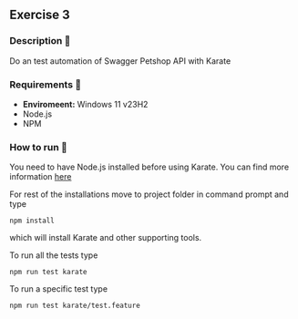 ## Exercise 3
### Description 📖
Do an test automation of Swagger Petshop API with Karate 

### Requirements 🧰

- **Enviromeent:** Windows 11 v23H2
- Node.js
- NPM
  
### How to run 🎯

You need to have Node.js installed before using Karate. You can find more information [here](https://nodejs.org/en/learn/getting-started/how-to-install-nodejs)

For rest of the installations move to project folder in command prompt and type

    npm install

which will install Karate and other supporting tools.

To run all the tests type

    npm run test karate

To run a specific test type

    npm run test karate/test.feature

